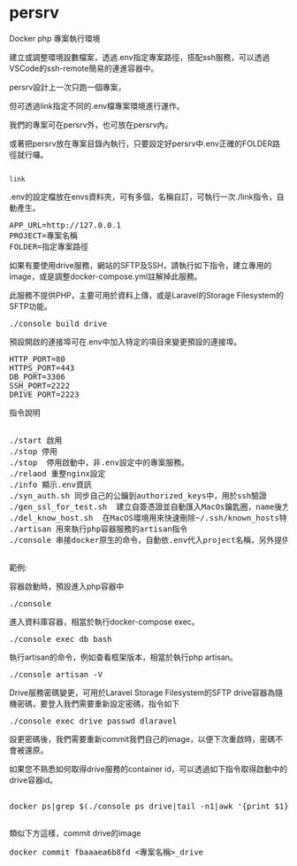 # persrv
Docker php 專案執行環境

建立或調整環境設數檔案，透過.env指定專案路徑，搭配ssh服務，可以透過VSCode的ssh-remote簡易的連進容器中。

persrv設計上一次只跑一個專案，

但可透過link指定不同的.env檔專案環境進行運作。

我們的專案可在persrv外，也可放在persrv內。

或著把persrv放在專案目錄內執行，只要設定好persrv中.env正確的FOLDER路徑就行囉。


<code>
link
</code>

.env的設定檔放在envs資料夾，可有多個，名稱自訂，可執行一次./link指令，自動產生。

<pre>
APP_URL=http://127.0.0.1
PROJECT=專案名稱
FOLDER=指定專案路徑
</pre>

如果有要使用drive服務，網站的SFTP及SSH，請執行如下指令，建立專用的image，或是調整docker-compose.yml註解掉此服務。

此服務不提供PHP，主要可用於資料上傳，或是Laravel的Storage Filesystem的SFTP功能。

<pre>
./console build drive
</pre>

預設開啟的連接埠可在.env中加入特定的項目來變更預設的連接埠。

<pre>
HTTP_PORT=80
HTTPS_PORT=443
DB_PORT=3306
SSH_PORT=2222
DRIVE_PORT=2223
</pre>

指令說明
<pre>

./start 啟用
./stop 停用
./stop <project_name> 停用啟動中，非.env設定中的專案服務。
./relaod 重整nginx設定
./info 顯示.env資訊
./syn_auth.sh 同步自己的公鑰到authorized_keys中，用於ssh驗證
./gen_ssl_for_test.sh <name> 建立自簽憑證並自動匯入MacOs鑰匙圈，name後方會自動追加.test
./del_know_host.sh <interger> 在MacOS環境用來快速刪除~/.ssh/known_hosts特定行號
./artisan 用來執行php容器服務的artisan指令
./console 串接docker原生的命令，自動依.env代入project名稱，另外提供本專案的一些子命令。

</pre>

範例:

容器啟動時，預設進入php容器中

<pre>
./console
</pre>

進入資料庫容器，相當於執行docker-compose exec。
<pre>
./console exec db bash
</pre>

執行artisan的命令，例如查看框架版本，相當於執行php artisan。

<pre>
./console artisan -V
</pre>


Drive服務密碼變更，可用於Laravel Storage Filesystem的SFTP
drive容器為隨機密碼，要登入我們需要重新設定密碼，指令如下

<pre>
./console exec drive passwd dlaravel
</pre>

設更密碼後，我們需要重新commit我們自己的image，以便下次重啟時，密碼不會被還原。



如果您不熟悉如何取得drive服務的container id，可以透過如下指令取得啟動中的drive容器id。

<pre>

docker ps|grep $(./console ps drive|tail -n1|awk '{print $1}')

</pre>

類似下方這樣，commit drive的image
<pre>
docker commit fbaaaea6b8fd <專案名稱>_drive
</pre>

